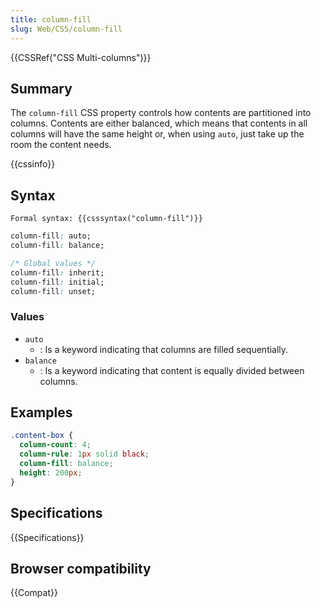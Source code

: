 ```yaml
---
title: column-fill
slug: Web/CSS/column-fill
---
```


{{CSSRef("CSS Multi-columns")}}

## Summary

The `column-fill` CSS property controls how contents are partitioned into columns. Contents are either balanced, which means that contents in all columns will have the same height or, when using `auto`, just take up the room the content needs.

{{cssinfo}}

## Syntax

```
Formal syntax: {{csssyntax("column-fill")}}
```

```css
column-fill: auto;
column-fill: balance;

/* Global values */
column-fill: inherit;
column-fill: initial;
column-fill: unset;
```

### Values

- `auto`
  - : Is a keyword indicating that columns are filled sequentially.
- `balance`
  - : Is a keyword indicating that content is equally divided between columns.

## Examples

```css
.content-box {
  column-count: 4;
  column-rule: 1px solid black;
  column-fill: balance;
  height: 200px;
}
```

## Specifications

{{Specifications}}

## Browser compatibility

{{Compat}}
